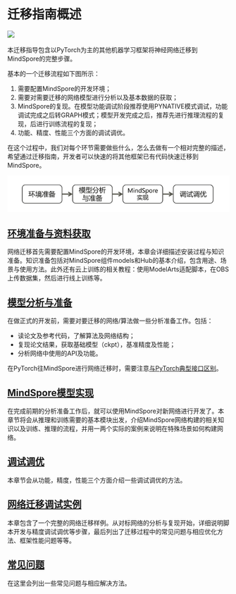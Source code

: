 # 迁移指南概述

<a href="https://gitee.com/mindspore/docs/blob/r2.0.0-alpha/docs/mindspore/source_zh_cn/migration_guide/overview.md" target="_blank"><img src="https://mindspore-website.obs.cn-north-4.myhuaweicloud.com/website-images/master/resource/_static/logo_source.png"></a>

本迁移指导包含以PyTorch为主的其他机器学习框架将神经网络迁移到MindSpore的完整步骤。

基本的一个迁移流程如下图所示：

1. 需要配置MindSpore的开发环境；
2. 需要对需要迁移的网络模型进行分析以及基本数据的获取；
3. MindSpore的复现。在模型功能调试阶段推荐使用PYNATIVE模式调试，功能调试完成之后转GRAPH模式；模型开发完成之后，推荐先进行推理流程的复现，后进行训练流程的复现；
4. 功能、精度、性能三个方面的调试调优。

在这个过程中，我们对每个环节需要做些什么，怎么去做有一个相对完整的描述，希望通过迁移指南，开发者可以快速的将其他框架已有代码快速迁移到MindSpore。

![flowchart](images/flowchart.PNG "迁移流程")

## [环境准备与资料获取](https://www.mindspore.cn/docs/zh-CN/r2.0.0-alpha/migration_guide/enveriment_preparation.html)

网络迁移首先需要配置MindSpore的开发环境，本章会详细描述安装过程与知识准备。知识准备包括对MindSpore组件models和Hub的基本介绍，包含用途、场景与使用方法。此外还有云上训练的相关教程：使用ModelArts适配脚本，在OBS上传数据集，然后进行线上训练等。

## [模型分析与准备](https://www.mindspore.cn/docs/zh-CN/r2.0.0-alpha/migration_guide/analysis_and_preparation.html)

在做正式的开发前，需要对要迁移的网络/算法做一些分析准备工作。包括：

- 读论文及参考代码，了解算法及网络结构；
- 复现论文结果，获取基础模型（ckpt），基准精度及性能；
- 分析网络中使用的API及功能。

在PyTorch往MindSpore进行网络迁移时，需要注意[与PyTorch典型接口区别](https://www.mindspore.cn/docs/zh-CN/r2.0.0-alpha/migration_guide/typical_api_comparision.html)。

## [MindSpore模型实现](https://www.mindspore.cn/docs/zh-CN/r2.0.0-alpha/migration_guide/model_development/model_development.html)

在完成前期的分析准备工作后，就可以使用MindSpore对新网络进行开发了。本章节将会从推理和训练需要的基本模块出发，介绍MindSpore网络构建的相关知识以及训练、推理的流程，并用一两个实际的案例来说明在特殊场景如何构建网络。

## [调试调优](https://www.mindspore.cn/docs/zh-CN/r2.0.0-alpha/migration_guide/debug_and_tune.html)

本章节会从功能，精度，性能三个方面介绍一些调试调优的方法。

## [网络迁移调试实例](https://www.mindspore.cn/docs/zh-CN/r2.0.0-alpha/migration_guide/sample_code.html)

本章包含了一个完整的网络迁移样例。从对标网络的分析与复现开始，详细说明脚本开发与精度调试调优等步骤，最后列出了迁移过程中的常见问题与相应优化方法、框架性能问题等等。

## [常见问题](https://www.mindspore.cn/docs/zh-CN/r2.0.0-alpha/migration_guide/faq.html)

在这里会列出一些常见问题与相应解决方法。
